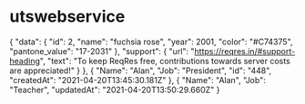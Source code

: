 # utswebservice
{
    "data": {
        "id": 2,
        "name": "fuchsia rose",
        "year": 2001,
        "color": "#C74375",
        "pantone_value": "17-2031"
    },
    "support": {
        "url": "https://reqres.in/#support-heading",
        "text": "To keep ReqRes free, contributions towards server costs are appreciated!"
    }
},
{
    "Name": "Alan",
    "Job": "President",
    "id": "448",
    "createdAt": "2021-04-20T13:45:30.181Z"
},
{
    "Name": "Alan",
    "Job": "Teacher",
    "updatedAt": "2021-04-20T13:50:29.660Z"
}
